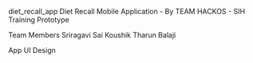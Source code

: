diet_recall_app
Diet Recall Mobile Application - By TEAM HACKOS - SIH Training Prototype

Team Members
Sriragavi
Sai Koushik
Tharun Balaji

App UI Design
